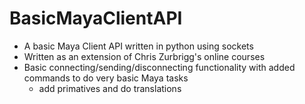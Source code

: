 # BasicMayaClientAPI
- A basic Maya Client API written in python using sockets
- Written as an extension of Chris Zurbrigg's online courses
- Basic connecting/sending/disconnecting functionality with added commands to do very basic Maya tasks
	- add primatives and do translations
